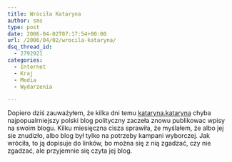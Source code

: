 ```yaml
---
title: Wróciła Kataryna
author: sms
type: post
date: 2006-04-02T07:17:54+00:00
url: /2006/04/02/wrocila-kataryna/
dsq_thread_id:
  - 2792921
categories:
  - Internet
  - Kraj
  - Media
  - Wydarzenia

---
```

Dopiero dziś zauważyłem, że kilka dni temu <a target="_blank" href="http://kataryna.blox.pl/">kataryna.kataryna</a> chyba najpopualrniejszy polski blog polityczny zaczeła znowu publikowac wpisy na swoim blogu. Kilku miesięczna cisza sprawiła, że myślałem, że albo jej sie znudizło, albo blog był tylko na potrzeby kampani wyborczej. Jak wróciła, to ją dopisuje do linków, bo można się z nią zgadzać, czy nie zgadzać, ale przyjemnie się czyta jej blog.
